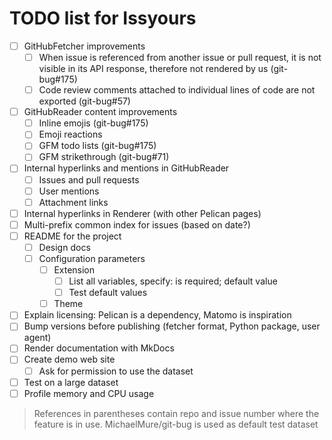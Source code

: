 # TODO list for Issyours

- [ ] GitHubFetcher improvements
    - [ ] When issue is referenced from another issue or pull request, it is
          not visible in its API response, therefore not rendered by us (git-bug#175)
    - [ ] Code review comments attached to individual lines of code are not
          exported (git-bug#57)
- [ ] GitHubReader content improvements
    - [ ] Inline emojis (git-bug#175)
    - [ ] Emoji reactions
    - [ ] GFM todo lists (git-bug#175)
    - [ ] GFM strikethrough (git-bug#71)
- [ ] Internal hyperlinks and mentions in GitHubReader
    - [ ] Issues and pull requests
    - [ ] User mentions
    - [ ] Attachment links
- [ ] Internal hyperlinks in Renderer (with other Pelican pages)
- [ ] Multi-prefix common index for issues (based on date?)
- [ ] README for the project
    - [ ] Design docs
    - [ ] Configuration parameters
        - [ ] Extension
            - [ ] List all variables, specify: is required; default value
            - [ ] Test default values
        - [ ] Theme
- [ ] Explain licensing: Pelican is a dependency, Matomo is inspiration
- [ ] Bump versions before publishing (fetcher format, Python package, user
      agent)
- [ ] Render documentation with MkDocs
- [ ] Create demo web site
    - [ ] Ask for permission to use the dataset
- [ ] Test on a large dataset
- [ ] Profile memory and CPU usage

> References in parentheses contain repo and issue number where the feature is
> in use. MichaelMure/git-bug is used as default test dataset
